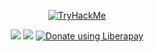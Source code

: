 <p align="center">
    <a href="https://tryhackme.com/p/Xaxeric" target="_blank"><img src="https://tryhackme-badges.s3.amazonaws.com/Xaxeric.png" alt="TryHackMe"></a>
</p>

<p align="center">
    <img src="https://img.shields.io/liberapay/receives/Xaxeric.svg?logo=liberapay">
    <img src="https://komarev.com/ghpvc/?username=xaxeric&color=e61245">
    <a href="https://liberapay.com/craccken/donate" target="_blank"><img alt="Donate using Liberapay" src="https://liberapay.com/assets/widgets/donate.svg"></a>
</p>
